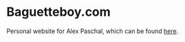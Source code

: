 # Baguetteboy.com
Personal website for Alex Paschal, which can be found [here](https://baguettteboy.com/).
